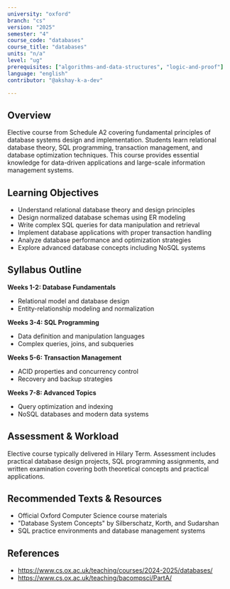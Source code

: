 ```yaml
---
university: "oxford"
branch: "cs"
version: "2025"
semester: "4"
course_code: "databases"
course_title: "databases"
units: "n/a"
level: "ug"
prerequisites: ["algorithms-and-data-structures", "logic-and-proof"]
language: "english"
contributor: "@akshay-k-a-dev"

---
```


## Overview

Elective course from Schedule A2 covering fundamental principles of database systems design and implementation. Students learn relational database theory, SQL programming, transaction management, and database optimization techniques. This course provides essential knowledge for data-driven applications and large-scale information management systems.

## Learning Objectives

- Understand relational database theory and design principles
- Design normalized database schemas using ER modeling
- Write complex SQL queries for data manipulation and retrieval
- Implement database applications with proper transaction handling
- Analyze database performance and optimization strategies
- Explore advanced database concepts including NoSQL systems

## Syllabus Outline

**Weeks 1-2: Database Fundamentals**
- Relational model and database design
- Entity-relationship modeling and normalization

**Weeks 3-4: SQL Programming**
- Data definition and manipulation languages
- Complex queries, joins, and subqueries

**Weeks 5-6: Transaction Management**
- ACID properties and concurrency control
- Recovery and backup strategies

**Weeks 7-8: Advanced Topics**
- Query optimization and indexing
- NoSQL databases and modern data systems

## Assessment & Workload

Elective course typically delivered in Hilary Term. Assessment includes practical database design projects, SQL programming assignments, and written examination covering both theoretical concepts and practical applications.

## Recommended Texts & Resources

- Official Oxford Computer Science course materials
- "Database System Concepts" by Silberschatz, Korth, and Sudarshan
- SQL practice environments and database management systems

## References

- https://www.cs.ox.ac.uk/teaching/courses/2024-2025/databases/
- https://www.cs.ox.ac.uk/teaching/bacompsci/PartA/
